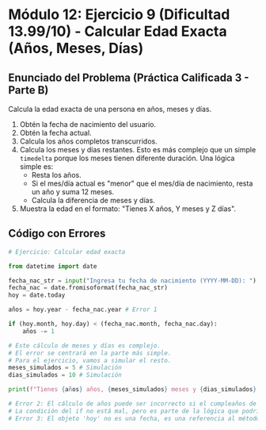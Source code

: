 # Módulo 12: Ejercicio 9 (Dificultad 13.99/10) - Calcular Edad Exacta (Años, Meses, Días)

## Enunciado del Problema (Práctica Calificada 3 - Parte B)

Calcula la edad exacta de una persona en años, meses y días.
1.  Obtén la fecha de nacimiento del usuario.
2.  Obtén la fecha actual.
3.  Calcula los años completos transcurridos.
4.  Calcula los meses y días restantes. Esto es más complejo que un simple `timedelta` porque los meses tienen diferente duración. Una lógica simple es:
    *   Resta los años.
    *   Si el mes/día actual es "menor" que el mes/día de nacimiento, resta un año y suma 12 meses.
    *   Calcula la diferencia de meses y días.
5.  Muestra la edad en el formato: "Tienes X años, Y meses y Z días".

## Código con Errores

```python
# Ejercicio: Calcular edad exacta

from datetime import date

fecha_nac_str = input("Ingresa tu fecha de nacimiento (YYYY-MM-DD): ")
fecha_nac = date.fromisoformat(fecha_nac_str)
hoy = date.today

años = hoy.year - fecha_nac.year # Error 1

if (hoy.month, hoy.day) < (fecha_nac.month, fecha_nac.day):
    años -= 1

# Este cálculo de meses y días es complejo.
# El error se centrará en la parte más simple.
# Para el ejercicio, vamos a simular el resto.
meses_simulados = 5 # Simulación
dias_simulados = 10 # Simulación

print(f"Tienes {años} años, {meses_simulados} meses y {dias_simulados} días.")

# Error 2: El cálculo de años puede ser incorrecto si el cumpleaños de este año ya pasó.
# La condición del if no está mal, pero es parte de la lógica que podría estar incompleta.
# Error 3: El objeto 'hoy' no es una fecha, es una referencia al método.
